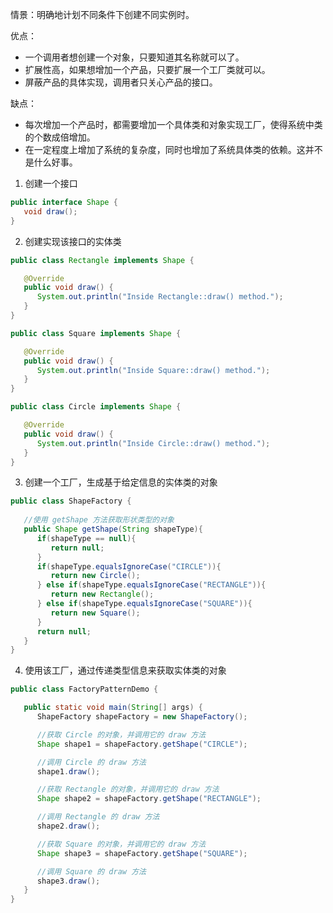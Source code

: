 情景：明确地计划不同条件下创建不同实例时。  

优点： 
- 一个调用者想创建一个对象，只要知道其名称就可以了。 
- 扩展性高，如果想增加一个产品，只要扩展一个工厂类就可以。 
- 屏蔽产品的具体实现，调用者只关心产品的接口。

缺点：
- 每次增加一个产品时，都需要增加一个具体类和对象实现工厂，使得系统中类的个数成倍增加。
- 在一定程度上增加了系统的复杂度，同时也增加了系统具体类的依赖。这并不是什么好事。  
  
1. 创建一个接口
```java  
public interface Shape {
   void draw();
}  
```

2. 创建实现该接口的实体类
```java  
public class Rectangle implements Shape {

   @Override
   public void draw() {
      System.out.println("Inside Rectangle::draw() method.");
   }
}  

public class Square implements Shape {

   @Override
   public void draw() {
      System.out.println("Inside Square::draw() method.");
   }
}  

public class Circle implements Shape {

   @Override
   public void draw() {
      System.out.println("Inside Circle::draw() method.");
   }
}  
```

3. 创建一个工厂，生成基于给定信息的实体类的对象  
```java  
public class ShapeFactory {
    
   //使用 getShape 方法获取形状类型的对象
   public Shape getShape(String shapeType){
      if(shapeType == null){
         return null;
      }        
      if(shapeType.equalsIgnoreCase("CIRCLE")){
         return new Circle();
      } else if(shapeType.equalsIgnoreCase("RECTANGLE")){
         return new Rectangle();
      } else if(shapeType.equalsIgnoreCase("SQUARE")){
         return new Square();
      }
      return null;
   }
}  
```

4. 使用该工厂，通过传递类型信息来获取实体类的对象  
```java 
public class FactoryPatternDemo {

   public static void main(String[] args) {
      ShapeFactory shapeFactory = new ShapeFactory();

      //获取 Circle 的对象，并调用它的 draw 方法
      Shape shape1 = shapeFactory.getShape("CIRCLE");

      //调用 Circle 的 draw 方法
      shape1.draw();

      //获取 Rectangle 的对象，并调用它的 draw 方法
      Shape shape2 = shapeFactory.getShape("RECTANGLE");

      //调用 Rectangle 的 draw 方法
      shape2.draw();

      //获取 Square 的对象，并调用它的 draw 方法
      Shape shape3 = shapeFactory.getShape("SQUARE");

      //调用 Square 的 draw 方法
      shape3.draw();
   }
}
```
